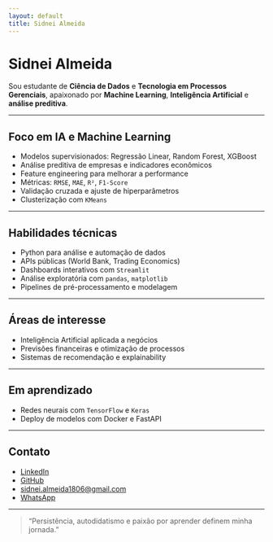```yaml
---
layout: default
title: Sidnei Almeida
---
```


# Sidnei Almeida

Sou estudante de **Ciência de Dados** e **Tecnologia em Processos Gerenciais**, apaixonado por **Machine Learning**, **Inteligência Artificial** e **análise preditiva**.

---

## Foco em IA e Machine Learning

- Modelos supervisionados: Regressão Linear, Random Forest, XGBoost
- Análise preditiva de empresas e indicadores econômicos
- Feature engineering para melhorar a performance
- Métricas: `RMSE`, `MAE`, `R²`, `F1-Score`
- Validação cruzada e ajuste de hiperparâmetros
- Clusterização com `KMeans`

---

## Habilidades técnicas

- Python para análise e automação de dados
- APIs públicas (World Bank, Trading Economics)
- Dashboards interativos com `Streamlit`
- Análise exploratória com `pandas`, `matplotlib`
- Pipelines de pré-processamento e modelagem

---

## Áreas de interesse

- Inteligência Artificial aplicada a negócios
- Previsões financeiras e otimização de processos
- Sistemas de recomendação e explainability

---

## Em aprendizado

- Redes neurais com `TensorFlow` e `Keras`
- Deploy de modelos com Docker e FastAPI

---

## Contato

- [LinkedIn](https://linkedin.com/in/saaelmeida93)
- [GitHub](https://github.com/sidalmeida)
- [sidnei.almeida1806@gmail.com](mailto:sidnei.almeida1806@gmail.com)
- [WhatsApp](https://wa.me/5494991746969)
---

> “Persistência, autodidatismo e paixão por aprender definem minha jornada.”
